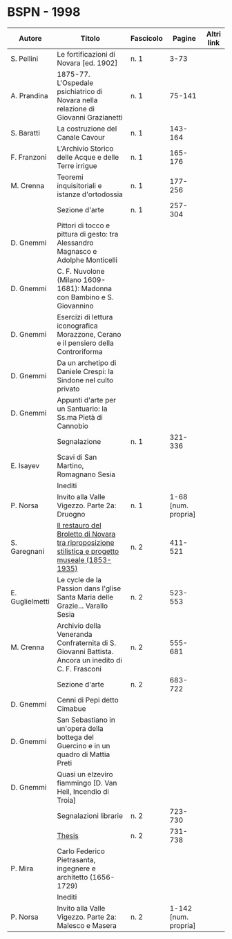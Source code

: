 # BSPN - 1998

| Autore                                                                              | Titolo                                                                                                 | Fascicolo | Pagine               | Altri link |
|-------------------------------------------------------------------------------------|--------------------------------------------------------------------------------------------------------|-----------|----------------------|------------|
| S. Pellini                                                                          | Le fortificazioni di Novara [ed. 1902]                                                                 | n. 1      | 3-73                 |            |
| A. Prandina                                                                         | 1875-77. L'Ospedale psichiatrico di Novara nella relazione di Giovanni Grazianetti                     | n. 1      | 75-141               |            |
| S. Baratti                                                                          | La costruzione del Canale Cavour                                                                       | n. 1      | 143-164              |            |
| F. Franzoni                                                                         | L'Archivio Storico delle Acque e delle Terre irrigue                                                   | n. 1      | 165-176              |            |
| M. Crenna                                                                           | Teoremi inquisitoriali e istanze d'ortodossia                                                          | n. 1      | 177-256              |            |
|                                                                                     | Sezione d'arte                                                                                         | n. 1      | 257-304              |            |
| D. Gnemmi                                                                           | Pittori di tocco e pittura di gesto: tra Alessandro Magnasco e Adolphe Monticelli                      |           |                      |            |
| D. Gnemmi                                                                           | C. F. Nuvolone (Milano 1609-1681): Madonna con Bambino e S. Giovannino                                 |           |                      |            |
| D. Gnemmi                                                                           | Esercizi di lettura iconografica Morazzone, Cerano e il pensiero della Controriforma                   |           |                      |            |
| D. Gnemmi                                                                           | Da un archetipo di Daniele Crespi: la Sindone nel culto privato                                        |           |                      |            |
| D. Gnemmi                                                                           | Appunti d'arte per un Santuario: la Ss.ma Pietà di Cannobio                                            |           |                      |            |
|                                                                                     | Segnalazione                                                                                           | n. 1      | 321-336              |            |
| E. Isayev                                                                           | Scavi di San Martino, Romagnano Sesia                                                                  |           |                      |            |
|                                                                                     | Inediti                                                                                                |           |                      |            |
| P. Norsa                                                                            | Invito alla Valle Vigezzo. Parte 2a: Druogno                                                           | n. 1      | 1-68 [num. propria]  |            |
| S. Garegnani                                                                        | [Il restauro del  Broletto di Novara tra riproposizione stilistica e progetto museale (1853-1935)](http://www.ssno.it/BSPNo/1998_Garegnani_RestauroBroletto.pdf) | n. 2                                                                                                   | 411-521   |                      |
| E. Guglielmetti                                                                     | Le cycle de la Passion dans l'glise Santa Maria delle Grazie... Varallo Sesia                          | n. 2      | 523-553              |            |
| M. Crenna                                                                           | Archivio della Veneranda Confraternita di S. Giovanni Battista. Ancora un inedito di C. F. Frasconi    | n. 2      | 555-681              |            |
|                                                                                     | Sezione d'arte                                                                                         | n. 2      | 683-722              |            |
| D. Gnemmi                                                                           | Cenni di Pepi detto Cimabue                                                                            |           |                      |            |
| D. Gnemmi                                                                           | San Sebastiano in un'opera della bottega del Guercino e in un quadro di Mattia Preti                   |           |                      |            |
| D. Gnemmi                                                                           | Quasi un elzeviro fiammingo [D. Van Heil, Incendio di Troia]                                           |           |                      |            |
|                                                                                     | Segnalazioni librarie                                                                                  | n. 2      | 723-730              |            |
|                                                                                     | [Thesis](http://www.ssno.it/BSPNo/bspn_thesis.html#1998)                                               | n. 2      | 731-738              |            |
| P. Mira                                                                             | Carlo Federico Pietrasanta, ingegnere e architetto (1656-1729)                                         |           |                      |            |
|                                                                                     | Inediti                                                                                                |           |                      |            |
| P. Norsa                                                                            | Invito alla Valle Vigezzo. Parte 2a: Malesco e Masera                                                  | n. 2      | 1-142 [num. propria] |            |

